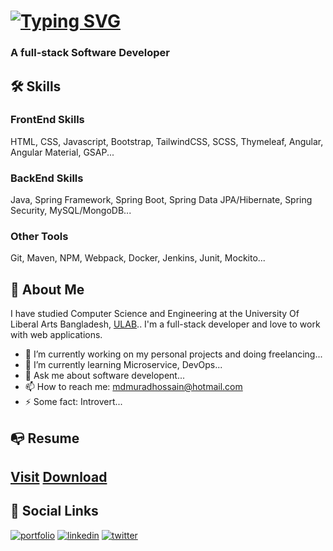
# [![Typing SVG](https://readme-typing-svg.herokuapp.com?lines=Hi%2C+I'm+Md+Murad+Hossain!+%F0%9F%91%8B)](https://git.io/typing-svg)

  ### A full-stack Software Developer


## 🛠 Skills
### FrontEnd Skills
HTML, CSS, Javascript, Bootstrap, TailwindCSS, SCSS, Thymeleaf, Angular, Angular Material, GSAP...
### BackEnd Skills
Java, Spring Framework, Spring Boot, Spring Data JPA/Hibernate, Spring Security, MySQL/MongoDB...
### Other Tools
Git, Maven, NPM, Webpack, Docker, Jenkins, Junit, Mockito...  
## 🚀 About Me

I have studied Computer Science and Engineering at the University Of Liberal Arts Bangladesh, [ULAB](https://ulab.edu.bd/).. 
I'm a full-stack developer and love to work with web applications.

- 🔭 I’m currently working on my personal projects and doing freelancing...
- 🌱 I’m currently learning Microservice, DevOps...
- 💬 Ask me about software developent... 
- 📫 How to reach me: mdmuradhossain@hotmail.com
- ⚡ Some fact: Introvert...
## 📭 Resume
[Visit](https://mdmuradhossain.github.io/resume/)
[Download](https://github.com/mdmuradhossain/portfolio/raw/master/resume/murad.pdf)
---
## 🔗 Social Links
[![portfolio](https://img.shields.io/badge/my_portfolio-000?style=for-the-badge&logo=ko-fi&logoColor=white)](https://mdmuradhossain.github.io/portfolio/)
[![linkedin](https://img.shields.io/badge/linkedin-0A66C2?style=for-the-badge&logo=linkedin&logoColor=white)](https://www.linkedin.com/in/mdmuradhossain/)
[![twitter](https://img.shields.io/badge/twitter-1DA1F2?style=for-the-badge&logo=twitter&logoColor=white)](https://twitter.com/mdmuradhossainn)

